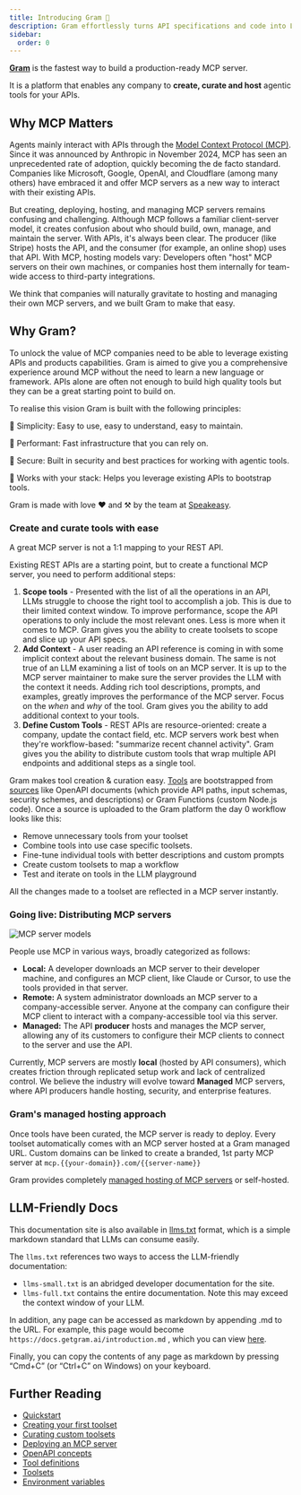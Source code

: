 ```yaml
---
title: Introducing Gram 👋
description: Gram effortlessly turns API specifications and code into LLM-ready tools, generating optimized tool definitions from OpenAPI documents and Gram Functions for powerful agentic workflows.
sidebar:
  order: 0
---
```


**[Gram](https://getgram.ai)** is the fastest way to build a production-ready MCP server.

It is a platform that enables any company to **create, curate and host** agentic tools for your APIs.

## Why MCP Matters

Agents mainly interact with APIs through the [Model Context Protocol (MCP)](http://speakeasy.com/mcp). Since it was announced by Anthropic in November 2024, MCP has seen an unprecedented rate of adoption, quickly becoming the de facto standard. Companies like Microsoft, Google, OpenAI, and Cloudflare (among many others) have embraced it and offer MCP servers as a new way to interact with their existing APIs.

But creating, deploying, hosting, and managing MCP servers remains confusing and challenging. Although MCP follows a familiar client-server model, it creates confusion about who should build, own, manage, and maintain the server. With APIs, it's always been clear. The producer (like Stripe) hosts the API, and the consumer (for example, an online shop) uses that API. With MCP, hosting models vary: Developers often "host" MCP servers on their own machines, or companies host them internally for team-wide access to third-party integrations.

We think that companies will naturally gravitate to hosting and managing their own MCP servers, and we built Gram to make that easy.

## Why Gram?

To unlock the value of MCP companies need to be able to leverage existing APIs and products capabilities. Gram is aimed to give you a comprehensive experience around MCP without the need to learn a new language or framework. APIs alone are often not enough to build high quality tools but they can be a great starting point to build on.

To realise this vision Gram is built with the following principles:

🔹 Simplicity: Easy to use, easy to understand, easy to maintain.

🔹 Performant: Fast infrastructure that you can rely on.

🔹 Secure: Built in security and best practices for working with agentic tools.

🔹 Works with your stack: Helps you leverage existing APIs to bootstrap tools.

Gram is made with love ❤️ and ⚒️ by the team at [Speakeasy](https://speakeasy.com).

### Create and curate tools with ease

A great MCP server is not a 1:1 mapping to your REST API.

Existing REST APIs are a starting point, but to create a functional MCP server, you need to perform additional steps:

1. **Scope tools** - Presented with the list of all the operations in an API, LLMs struggle to choose the right tool to accomplish a job. This is due to their limited context window. To improve performance, scope the API operations to only include the most relevant ones. Less is more when it comes to MCP. Gram gives you the ability to create toolsets to scope and slice up your API specs.
2. **Add Context** - A user reading an API reference is coming in with some implicit context about the relevant business domain. The same is not true of an LLM examining a list of tools on an MCP server. It is up to the MCP server maintainer to make sure the server provides the LLM with the context it needs. Adding rich tool descriptions, prompts, and examples, greatly improves the performance of the MCP server. Focus on the _when_ and _why_ of the tool. Gram gives you the ability to add additional context to your tools.
3. **Define Custom Tools** - REST APIs are resource-oriented: create a company, update the contact field, etc. MCP servers work best when they're workflow-based: "summarize recent channel activity". Gram gives you the ability to distribute custom tools that wrap multiple API endpoints and additional steps as a single tool.

Gram makes tool creation & curation easy. [Tools](/concepts/tool-definitions) are bootstrapped from [sources](/concepts/tool-sources) like OpenAPI documents (which provide API paths, input schemas, security schemes, and descriptions) or Gram Functions (custom Node.js code). Once a source is uploaded to the Gram platform the day 0 workflow looks like this:

* Remove unnecessary tools from your toolset
* Combine tools into use case specific toolsets.
* Fine-tune individual tools with better descriptions and custom prompts
* Create custom toolsets to map a workflow
* Test and iterate on tools in the LLM playground

All the changes made to a toolset are reflected in a MCP server instantly.

### Going live: Distributing MCP servers

![MCP server models](/img/blog/the-easiest-way-to-host-mcp-servers/managed-mcp.png)

People use MCP in various ways, broadly categorized as follows:

* **Local:** A developer downloads an MCP server to their developer machine, and configures an MCP client, like Claude or Cursor, to use the tools provided in that server.
* **Remote:** A system administrator downloads an MCP server to a company-accessible server. Anyone at the company can configure their MCP client to interact with a company-accessible tool via this server.
* **Managed:** The API **producer** hosts and manages the MCP server, allowing any of its customers to configure their MCP clients to connect to the server and use the API.

Currently, MCP servers are mostly **local** (hosted by API consumers), which creates friction through replicated setup work and lack of centralized control. We believe the industry will evolve toward **Managed** MCP servers, where API producers handle hosting, security, and enterprise features.

### Gram's managed hosting approach

Once tools have been curated, the MCP server is ready to deploy. Every toolset automatically comes with an MCP server hosted at a Gram managed URL. Custom domains can be linked to create a branded, 1st party MCP server at `mcp.{{your-domain}}.com/{{server-name}}`

Gram provides completely [managed hosting of MCP servers](/gram-quickstart) or self-hosted.

## LLM-Friendly Docs

This documentation site is also available in [llms.txt](https://llmstxt.org/) format, which is a simple markdown standard that LLMs can consume easily.

The `llms.txt` references two ways to access the LLM-friendly documentation:
* `llms-small.txt` is an abridged developer documentation for the site.
* `llms-full.txt` contains the entire documentation. Note this may exceed the context window of your LLM.
  
In addition, any page can be accessed as markdown by appending .md to the URL. For example, this page would become `https://docs.getgram.ai/introduction.md` , which you can view [here](https://docs.getgram.ai/introduction.md).

Finally, you can copy the contents of any page as markdown by pressing “Cmd+C” (or “Ctrl+C” on Windows) on your keyboard.

## Further Reading

- [Quickstart](/gram-quickstart)
- [Creating your first toolset](/build-mcp/create-default-toolset)
- [Curating custom toolsets](/build-mcp/custom-toolsets)
- [Deploying an MCP server](/host-mcp/deploy-mcp-server)
- [OpenAPI concepts](/concepts/openapi)
- [Tool definitions](/concepts/tool-definitions)
- [Toolsets](/concepts/toolsets)
- [Environment variables](/concepts/environments)
